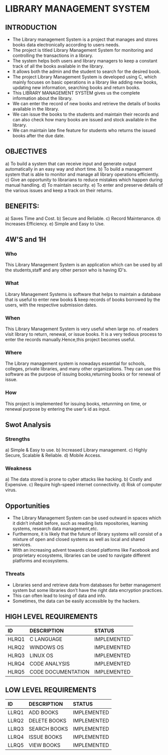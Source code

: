 # LIBRARY MANAGEMENT SYSTEM

## INTRODUCTION

* The Library management System is a project that manages and stores books data electronically according to users needs. 
* The project is titled Library Management System for monitoring and controlling the transactions in a library.
* The system helps both users and library managers to keep a constant track of all the books available in the library.
* It allows both the admin and the student to search for the desired book.
* The project Library Management System is developed using C, which mainly focuses on basic operations in a library like adding new books, updating new information, searching books and return books.
* This LIBRARY MANAGEMENT SYSTEM gives us the complete information about the library. 
* We can enter the record of new books and retrieve the details of books available in the library.
* We can issue the books to the students and maintain their records and can also check how many books are issued and stock available in the library. 
* We can maintain late fine feature for students who returns the issued books after the due date.

## OBJECTIVES

a) To build a system that can receive input and generate output automatically in an easy way and short time.
b) To build a management system that is able to monitor and manage all library operations efficiently.
c) Give an opportunity to librarians to reduce mistakes which happen during manual handling.
d) To maintain security.
e) To enter and preserve details of the various issues and keep a track on their returns.

## BENEFITS:

a) Saves Time and Cost.
b) Secure and Reliable.
c) Record Maintenance.
d) Increases Efficiency.
e) Simple and Easy to Use.

## 4W'S and 1H

### Who
This Library Management System is an application which can be used by all the students,staff and any other person who is having ID's.

### What
Library Management Systems is software that helps to maintain a database that is useful to enter new books & keep records of books borrowed by the users, with the respective submission dates.

### When
This Library Management System is very useful when large no. of readers visit library to return, renewal, or issue books. It is a very tedious process to enter the records manually.Hence,this project becomes useful.

### Where
The Library management system is nowadays essential for schools, colleges, private libraries, and many other organizations. They can use this software as the purpose of issuing books,returning books or for renewal of issue.

### How
This project is implemented for issuing books, retunrning on time, or renewal purpose by entering the user's id as input.

## Swot Analysis

### Strengths

a) Simple & Easy to use.
b) Increased Library management.
c) Highly Secure, Scalable & Reliable. 
d) Mobile Access.

### Weakness

a) The data stored is prone to cyber attacks like hacking.
b) Costly and Expensive.
c) Require high-speed internet connectivity.
d) Risk of computer virus.

## Opportunities
* The Library Management System can be used outward in spaces which it didn’t inhabit before, such as reading lists repositories, learning systems, research data management,etc.
* Furthermore, it is likely that the future of library systems will consist of a mixture of open and closed systems as well as local and shared services.
* With an increasing advent towards closed platforms like Facebook and proprietary ecosystems, libraries can be used to navigate different platforms and ecosystems.

### Threats
* Libraries send and retrieve data from databases for better management system but some libraries don’t have the right data encryption practices. 
* This can often lead to losing of data and info.
* Sometimes, the data can be easily accessible by the hackers.

## HIGH LEVEL REQUIREMENTS

|ID|DESCRIPTION|STATUS|
|:--|:----------|:-----|
|HLRQ1|C LANGUAGE|IMPLEMENTED|
|HLRQ2|WINDOWS OS|IMPLEMENTED|
|HLRQ3|LINUX OS|IMPLEMENTED|
|HLRQ4|CODE ANALYSIS|IMPLEMENTED|
|HLRQ5|CODE DOCUMENTATION|IMPLEMENTED|

## LOW LEVEL REQUIREMENTS

|ID|DESCRIPTION|STATUS|
|:--|:----------|:-----|
|LLRQ1|ADD BOOKS|IMPLEMENTED|
|LLRQ2|DELETE BOOKS|IMPLEMENTED|
|LLRQ3|SEARCH BOOKS|IMPLEMENTED|
|LLRQ4|ISSUE BOOKS|IMPLEMENTED|
|LLRQ5|VIEW BOOKS|IMPLEMENTED|
